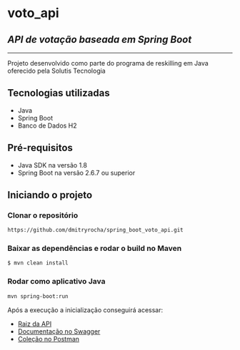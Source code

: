 # voto_api
## _API de votação baseada em Spring Boot_
---

Projeto desenvolvido como parte do programa de reskilling em Java oferecido pela Solutis Tecnologia

## Tecnologias utilizadas

- Java
- Spring Boot
- Banco de Dados H2

## Pré-requisitos
 - Java SDK na versão 1.8
 - Spring Boot na versão 2.6.7 ou superior

## Iniciando o projeto

### Clonar o repositório
 
 ```sh
https://github.com/dmitryrocha/spring_boot_voto_api.git
```

### Baixar as dependências e rodar o build no Maven 

 ```sh
$ mvn clean install
```

### Rodar como aplicativo Java
 
 ```sh
mvn spring-boot:run
```

Após a execução a inicialização conseguirá acessar:

- [Raiz da API](https://localhost:8080)
- [Documentação no Swagger](http://localhost:8080/swagger-ui.html)
- [Coleção no Postman](https://github.com/dmitryrocha/spring_boot_voto_api/blob/master/Vote_API.postman_collection.json)
